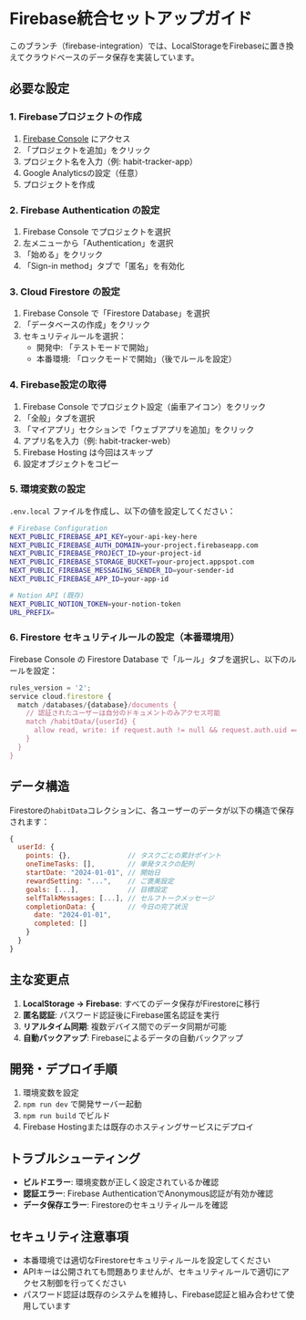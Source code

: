# Firebase統合セットアップガイド

このブランチ（firebase-integration）では、LocalStorageをFirebaseに置き換えてクラウドベースのデータ保存を実装しています。

## 必要な設定

### 1. Firebaseプロジェクトの作成

1. [Firebase Console](https://console.firebase.google.com/) にアクセス
2. 「プロジェクトを追加」をクリック
3. プロジェクト名を入力（例: habit-tracker-app）
4. Google Analyticsの設定（任意）
5. プロジェクトを作成

### 2. Firebase Authentication の設定

1. Firebase Console でプロジェクトを選択
2. 左メニューから「Authentication」を選択
3. 「始める」をクリック
4. 「Sign-in method」タブで「匿名」を有効化

### 3. Cloud Firestore の設定

1. Firebase Console で「Firestore Database」を選択
2. 「データベースの作成」をクリック
3. セキュリティルールを選択：
   - 開発中: 「テストモードで開始」
   - 本番環境: 「ロックモードで開始」（後でルールを設定）

### 4. Firebase設定の取得

1. Firebase Console でプロジェクト設定（歯車アイコン）をクリック
2. 「全般」タブを選択
3. 「マイアプリ」セクションで「ウェブアプリを追加」をクリック
4. アプリ名を入力（例: habit-tracker-web）
5. Firebase Hosting は今回はスキップ
6. 設定オブジェクトをコピー

### 5. 環境変数の設定

`.env.local` ファイルを作成し、以下の値を設定してください：

```bash
# Firebase Configuration
NEXT_PUBLIC_FIREBASE_API_KEY=your-api-key-here
NEXT_PUBLIC_FIREBASE_AUTH_DOMAIN=your-project.firebaseapp.com
NEXT_PUBLIC_FIREBASE_PROJECT_ID=your-project-id
NEXT_PUBLIC_FIREBASE_STORAGE_BUCKET=your-project.appspot.com
NEXT_PUBLIC_FIREBASE_MESSAGING_SENDER_ID=your-sender-id
NEXT_PUBLIC_FIREBASE_APP_ID=your-app-id

# Notion API (既存)
NEXT_PUBLIC_NOTION_TOKEN=your-notion-token
URL_PREFIX=
```

### 6. Firestore セキュリティルールの設定（本番環境用）

Firebase Console の Firestore Database で「ルール」タブを選択し、以下のルールを設定：

```javascript
rules_version = '2';
service cloud.firestore {
  match /databases/{database}/documents {
    // 認証されたユーザーは自分のドキュメントのみアクセス可能
    match /habitData/{userId} {
      allow read, write: if request.auth != null && request.auth.uid == userId;
    }
  }
}
```

## データ構造

Firestoreの`habitData`コレクションに、各ユーザーのデータが以下の構造で保存されます：

```javascript
{
  userId: {
    points: {},              // タスクごとの累計ポイント
    oneTimeTasks: [],        // 単発タスクの配列
    startDate: "2024-01-01", // 開始日
    rewardSetting: "...",    // ご褒美設定
    goals: [...],            // 目標設定
    selfTalkMessages: [...], // セルフトークメッセージ
    completionData: {        // 今日の完了状況
      date: "2024-01-01",
      completed: []
    }
  }
}
```

## 主な変更点

1. **LocalStorage → Firebase**: すべてのデータ保存がFirestoreに移行
2. **匿名認証**: パスワード認証後にFirebase匿名認証を実行
3. **リアルタイム同期**: 複数デバイス間でのデータ同期が可能
4. **自動バックアップ**: Firebaseによるデータの自動バックアップ

## 開発・デプロイ手順

1. 環境変数を設定
2. `npm run dev` で開発サーバー起動
3. `npm run build` でビルド
4. Firebase Hostingまたは既存のホスティングサービスにデプロイ

## トラブルシューティング

- **ビルドエラー**: 環境変数が正しく設定されているか確認
- **認証エラー**: Firebase AuthenticationでAnonymous認証が有効か確認
- **データ保存エラー**: Firestoreのセキュリティルールを確認

## セキュリティ注意事項

- 本番環境では適切なFirestoreセキュリティルールを設定してください
- APIキーは公開されても問題ありませんが、セキュリティルールで適切にアクセス制御を行ってください
- パスワード認証は既存のシステムを維持し、Firebase認証と組み合わせて使用しています